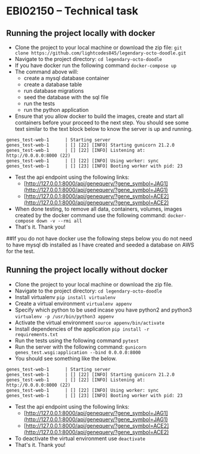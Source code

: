 # EBI02150 – Technical task

## Running the project locally with docker

- Clone the project to your local machine or download the zip file: ```git clone https://github.com/lightcodes845/legendary-octo-doodle.git```
- Navigate to the project directory: ```cd legendary-octo-doodle```
- If you have docker run the following command
```docker-compose up```
- The command above will:
  - create a mysql database container
  - create a database table
  - run database migrations
  - seed the database with the sql file
  - run the tests
  - run the python application
- Ensure that you allow docker to build the images, create and start all containers before your proceed to the next step. You should see some text similar to the text block below to know the server is up and running.
```
genes_test-web-1      | Starting server
genes_test-web-1      | [] [22] [INFO] Starting gunicorn 21.2.0
genes_test-web-1      | [] [22] [INFO] Listening at: http://0.0.0.0:8000 (22)
genes_test-web-1      | [] [22] [INFO] Using worker: sync
genes_test-web-1      | [] [23] [INFO] Booting worker with pid: 23
```
- Test the api endpoint using the following links:
  - [http://127.0.0.1:8000/api/genequery/?gene_symbol=JAG1](http://127.0.0.1:8000/api/genequery/?gene_symbol=JAG1)
  - [http://127.0.0.1:8000/api/genequery/?gene_symbol=ACE2](http://127.0.0.1:8000/api/genequery/?gene_symbol=ACE2)
- When done testing, to remove all data, containers, volumes, images created by the docker command use the following command:
```docker-compose down -v --rmi all```
- That's it. Thank you!

##If you do not have docker use the following steps below you do not need to have mysql db installed as I have created and seeded a database on AWS for the test.

## Running the project locally without docker

- Clone the project to your local machine or download the zip file.
- Navigate to the project directory: ```cd legendary-octo-doodle```
- Install virtualenv
```pip install virtualenv```
- Create a virtual environment
```virtualenv appenv```
- Specify which python to be used incase you have python2 and python3
```virtualenv -p /usr/bin/python3 appenv```
- Activate the virtual environment
```source appenv/bin/activate```
- Install dependencies of the application
```pip install -r requirements.txt```
- Run the tests using the following command
```pytest```
- Run the server with the following command:
```gunicorn genes_test.wsgi:application --bind 0.0.0.0:8000```
- You should see something like the below.
```
genes_test-web-1      | Starting server
genes_test-web-1      | [] [22] [INFO] Starting gunicorn 21.2.0
genes_test-web-1      | [] [22] [INFO] Listening at: http://0.0.0.0:8000 (22)
genes_test-web-1      | [] [22] [INFO] Using worker: sync
genes_test-web-1      | [] [23] [INFO] Booting worker with pid: 23
```
- Test the api endpoint using the following links:
  - [http://127.0.0.1:8000/api/genequery/?gene_symbol=JAG1](http://127.0.0.1:8000/api/genequery/?gene_symbol=JAG1)
  - [http://127.0.0.1:8000/api/genequery/?gene_symbol=ACE2](http://127.0.0.1:8000/api/genequery/?gene_symbol=ACE2)
- To deactivate the virtual environment use ```deactivate```
- That's it. Thank you!
